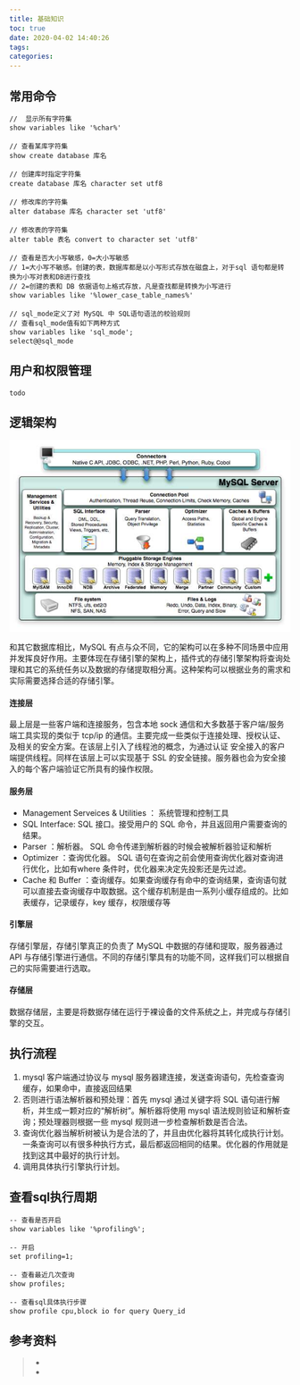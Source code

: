 ```yaml
---
title: 基础知识
toc: true
date: 2020-04-02 14:40:26
tags:
categories:
---
```




## 常用命令

```
//  显示所有字符集
show variables like '%char%'

// 查看某库字符集
show create database 库名

// 创建库时指定字符集
create database 库名 character set utf8

// 修改库的字符集
alter database 库名 character set 'utf8'

// 修改表的字符集
alter table 表名 convert to character set 'utf8'

// 查看是否大小写敏感，0=大小写敏感
// 1=大小写不敏感。创建的表，数据库都是以小写形式存放在磁盘上，对于sql 语句都是转换为小写对表和DB进行查找
// 2=创建的表和 DB 依据语句上格式存放，凡是查找都是转换为小写进行
show variables like '%lower_case_table_names%'

// sql_mode定义了对 MySQL 中 SQL语句语法的校验规则
// 查看sql_mode值有如下两种方式
show variables like 'sql_mode';
select@@sql_mode
```



## 用户和权限管理

```
todo
```



## 逻辑架构

![](基础知识/arch.jpg)

和其它数据库相比，MySQL 有点与众不同，它的架构可以在多种不同场景中应用并发挥良好作用。主要体现在存储引擎的架构上，插件式的存储引擎架构将查询处理和其它的系统任务以及数据的存储提取相分离。这种架构可以根据业务的需求和实际需要选择合适的存储引擎。

#### 连接层

最上层是一些客户端和连接服务，包含本地 sock 通信和大多数基于客户端/服务端工具实现的类似于 tcp/ip 的通信。主要完成一些类似于连接处理、授权认证、及相关的安全方案。在该层上引入了线程池的概念，为通过认证 安全接入的客户端提供线程。同样在该层上可以实现基于 SSL 的安全链接。服务器也会为安全接入的每个客户端验证它所具有的操作权限。

#### 服务层

- Management Serveices & Utilities ： 系统管理和控制工具
- SQL Interface: SQL 接口。接受用户的 SQL 命令，并且返回用户需要查询的结果。
- Parser ：解析器。 SQL 命令传递到解析器的时候会被解析器验证和解析
- Optimizer ：查询优化器。 SQL 语句在查询之前会使用查询优化器对查询进行优化，比如有where 条件时，优化器来决定先投影还是先过滤。
- Cache 和 Buffer ：查询缓存。如果查询缓存有命中的查询结果，查询语句就可以直接去查询缓存中取数据。这个缓存机制是由一系列小缓存组成的。比如表缓存，记录缓存，key 缓存，权限缓存等

#### 引擎层

存储引擎层，存储引擎真正的负责了 MySQL 中数据的存储和提取，服务器通过 API 与存储引擎进行通信。不同的存储引擎具有的功能不同，这样我们可以根据自己的实际需要进行选取。

#### 存储层

数据存储层，主要是将数据存储在运行于裸设备的文件系统之上，并完成与存储引擎的交互。

## 执行流程

1. mysql 客户端通过协议与 mysql 服务器建连接，发送查询语句，先检查查询缓存，如果命中，直接返回结果 
2. 否则进行语法解析器和预处理：首先 mysql 通过关键字将 SQL 语句进行解析，并生成一颗对应的“解析树”。解析器将使用 mysql 语法规则验证和解析查询；预处理器则根据一些 mysql 规则进一步检查解析数是否合法。 
3. 查询优化器当解析树被认为是合法的了，并且由优化器将其转化成执行计划。一条查询可以有很多种执行方式，最后都返回相同的结果。优化器的作用就是找到这其中最好的执行计划。
4. 调用具体执行引擎执行计划。

## 查看sql执行周期

```
-- 查看是否开启
show variables like '%profiling%';

-- 开启
set profiling=1;

-- 查看最近几次查询 
show profiles;

-- 查看sql具体执行步骤
show profile cpu,block io for query Query_id
```





## 参考资料
> - []()
> - []()
